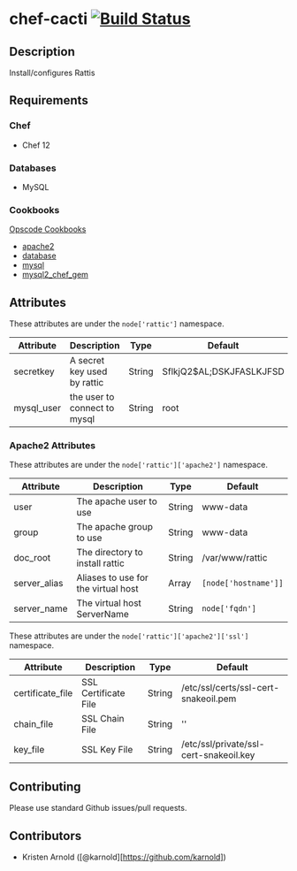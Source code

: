 # chef-cacti [![Build Status](https://secure.travis-ci.org/bflad/chef-cacti.png?branch=master)](http://travis-ci.org/bflad/chef-cacti)

## Description

Install/configures Rattis

## Requirements

### Chef

* Chef 12 

### Databases

* MySQL

### Cookbooks

[Opscode Cookbooks](https://github.com/opscode-cookbooks/)

* [apache2](https://github.com/opscode-cookbooks/apache2/)
* [database](https://github.com/opscode-cookbooks/database/)
* [mysql](https://github.com/opscode-cookbooks/mysql/)
* [mysql2_chef_gem](https://supermarket.chef.io/cookbooks/mysql2_chef_gem)

## Attributes

These attributes are under the `node['rattic']` namespace.

Attribute | Description | Type | Default
----------|-------------|------|--------
secretkey | A secret key used by rattic | String | SflkjQ2$AL;DSKJFASLKJFSD
mysql_user | the user to connect to mysql | String | root


### Apache2 Attributes ###

These attributes are under the `node['rattic']['apache2']` namespace.

Attribute | Description | Type | Default
----------|-------------|------|--------
user | The apache user to use | String | www-data
group | The apache group to use | String | www-data
doc_root | The directory to install rattic | String | /var/www/rattic
server_alias | Aliases to use for the virtual host | Array | `[node['hostname']]`
server_name | The virtual host ServerName | String | `node['fqdn']`

These attributes are under the `node['rattic']['apache2']['ssl']` namespace.

Attribute | Description | Type | Default
----------|-------------|------|--------
certificate_file | SSL Certificate File | String | /etc/ssl/certs/ssl-cert-snakeoil.pem
chain_file | SSL Chain File | String | ''
key_file | SSL Key File | String | /etc/ssl/private/ssl-cert-snakeoil.key


## Contributing

Please use standard Github issues/pull requests.

## Contributors

* Kristen Arnold ([@karnold][https://github.com/karnold])

[@karnold]: https://github.com/karnold
